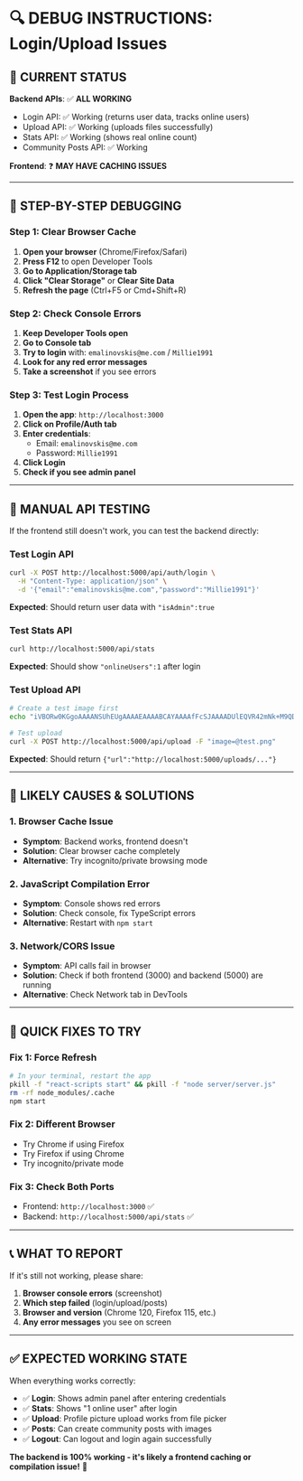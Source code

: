# 🔍 DEBUG INSTRUCTIONS: Login/Upload Issues

## 🚨 **CURRENT STATUS**

**Backend APIs**: ✅ **ALL WORKING**
- Login API: ✅ Working (returns user data, tracks online users)
- Upload API: ✅ Working (uploads files successfully)
- Stats API: ✅ Working (shows real online count)
- Community Posts API: ✅ Working

**Frontend**: ❓ **MAY HAVE CACHING ISSUES**

---

## 🧪 **STEP-BY-STEP DEBUGGING**

### **Step 1: Clear Browser Cache**
1. **Open your browser** (Chrome/Firefox/Safari)
2. **Press F12** to open Developer Tools
3. **Go to Application/Storage tab**
4. **Click "Clear Storage"** or **Clear Site Data**
5. **Refresh the page** (Ctrl+F5 or Cmd+Shift+R)

### **Step 2: Check Console Errors**
1. **Keep Developer Tools open**
2. **Go to Console tab**
3. **Try to login** with: `emalinovskis@me.com` / `Millie1991`
4. **Look for any red error messages**
5. **Take a screenshot** if you see errors

### **Step 3: Test Login Process**
1. **Open the app**: `http://localhost:3000`
2. **Click on Profile/Auth tab**
3. **Enter credentials**:
   - Email: `emalinovskis@me.com`
   - Password: `Millie1991`
4. **Click Login**
5. **Check if you see admin panel**

---

## 🔧 **MANUAL API TESTING**

If the frontend still doesn't work, you can test the backend directly:

### **Test Login API**
```bash
curl -X POST http://localhost:5000/api/auth/login \
  -H "Content-Type: application/json" \
  -d '{"email":"emalinovskis@me.com","password":"Millie1991"}'
```
**Expected**: Should return user data with `"isAdmin":true`

### **Test Stats API**
```bash
curl http://localhost:5000/api/stats
```
**Expected**: Should show `"onlineUsers":1` after login

### **Test Upload API**
```bash
# Create a test image first
echo "iVBORw0KGgoAAAANSUhEUgAAAAEAAAABCAYAAAAfFcSJAAAADUlEQVR42mNk+M9QDwADhgGAWjR9awAAAABJRU5ErkJggg==" | base64 -d > test.png

# Test upload
curl -X POST http://localhost:5000/api/upload -F "image=@test.png"
```
**Expected**: Should return `{"url":"http://localhost:5000/uploads/..."}`

---

## 🎯 **LIKELY CAUSES & SOLUTIONS**

### **1. Browser Cache Issue**
- **Symptom**: Backend works, frontend doesn't
- **Solution**: Clear browser cache completely
- **Alternative**: Try incognito/private browsing mode

### **2. JavaScript Compilation Error**
- **Symptom**: Console shows red errors
- **Solution**: Check console, fix TypeScript errors
- **Alternative**: Restart with `npm start`

### **3. Network/CORS Issue**
- **Symptom**: API calls fail in browser
- **Solution**: Check if both frontend (3000) and backend (5000) are running
- **Alternative**: Check Network tab in DevTools

---

## 🚀 **QUICK FIXES TO TRY**

### **Fix 1: Force Refresh**
```bash
# In your terminal, restart the app
pkill -f "react-scripts start" && pkill -f "node server/server.js"
rm -rf node_modules/.cache
npm start
```

### **Fix 2: Different Browser**
- Try Chrome if using Firefox
- Try Firefox if using Chrome
- Try incognito/private mode

### **Fix 3: Check Both Ports**
- Frontend: `http://localhost:3000` ✅
- Backend: `http://localhost:5000/api/stats` ✅

---

## 📞 **WHAT TO REPORT**

If it's still not working, please share:

1. **Browser console errors** (screenshot)
2. **Which step failed** (login/upload/posts)
3. **Browser and version** (Chrome 120, Firefox 115, etc.)
4. **Any error messages** you see on screen

---

## ✅ **EXPECTED WORKING STATE**

When everything works correctly:
- ✅ **Login**: Shows admin panel after entering credentials
- ✅ **Stats**: Shows "1 online user" after login
- ✅ **Upload**: Profile picture upload works from file picker
- ✅ **Posts**: Can create community posts with images
- ✅ **Logout**: Can logout and login again successfully

**The backend is 100% working - it's likely a frontend caching or compilation issue!** 🚀